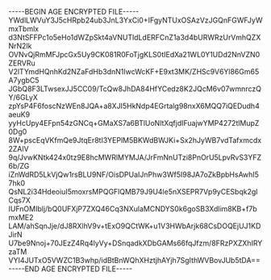 -----BEGIN AGE ENCRYPTED FILE-----
YWdlLWVuY3J5cHRpb24ub3JnL3YxCi0+IFgyNTUxOSAzVzJGQnFGWFJyWmxTbmlx
d3NtSFFPc1o5eHo1dWZpSkt4aVNUTldLdERFCnZ1a3d4bURWRzUrVmhQZXNrN2lk
OVNvQjRmMFJpcGx5Uy9CK081R0FoTjgKLS0tIEdXa21WL0Y1UDd2NnVZN0ZERVRu
V2lTYmdHQnhKd2NZaFdHb3dnN1IwcWcKF+E9xt3MK/ZHSc9V6Yl86Gm65A7ygbC5
JGbQ8F3LTwsexJJ5CC09/TcQw8JhDA84HfYCedz8K2JQcM6v07wmnrczQY/6GLyX
zpYsP4F6foscNzWEn8JQA+a8XJI5HkNdp4EGrtalg98nxX6MQQ7iQEDudh4aeuK9
yyHcUpy4EFpn54zGNCq+GMaXS7a6BTlUoNltXqfjdIFuajwYMP4272tlMupZ0Dg0
8W+pscEqVKfmQe9JtqEr8tI3YEPlM5BKWdBWJKi+Sx2hJyWB7vdTafxmcdx2ZAlV
9q/JvwKNtk424x0tz9E8hcMWRlMYMJA/JrFmNnUTzi8PnOrU5LpvRvS3YFZ6b/ZG
iZnWdRD5LkVjQw1rsBLU9NF/OisDPUaIJnPhw3Wf5I98JA7oZkBpbHsAwhI57hk0
QsNL2i34HdeoiuI5moxrsMPQGFlQMB79J9U4le5nXSEPR7Vp9yCESbqk2glCqs7X
IUFnOMIblj/bQ0UFXjP7ZXQ46Cq3NXulaMCNDYS0k6goSB3Xdlim8KB+f7bmxME2
LAM/ahSqnJje/dJ8RXlhV9v+tExO9QCtWK+u1V3HWbArjk68CsDOQEjUJ1KDJirN
U7be9Nnoj+70JEzZ4Rq4lyVy+DSnqadkXDbGAMs66fqJfzm/8FRzPXZXhIRYzaTM
VYI4JUTxO5VWZC1B3whp/idBtBnWQhXHztjhAYjh7SgIthWVBovJUb5tDA==
-----END AGE ENCRYPTED FILE-----

